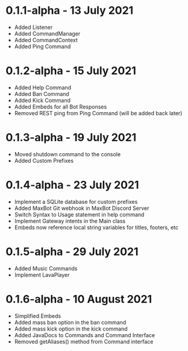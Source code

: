 # 0.1.1-alpha - 13 July 2021
- Added Listener
- Added CommandManager
- Added CommandContext
- Added Ping Command

# 0.1.2-alpha - 15 July 2021
- Added Help Command
- Added Ban Command
- Added Kick Command
- Added Embeds for all Bot Responses
- Removed REST ping from Ping Command (will be added back later)

# 0.1.3-alpha - 19 July 2021
- Moved shutdown command to the console
- Added Custom Prefixes

# 0.1.4-alpha - 23 July 2021
- Implement a SQLite database for custom prefixes
- Added MaxBot Git webhook in MaxBot Discord Server
- Switch Syntax to Usage statement in help command
- Implement Gateway intents in the Main class
- Embeds now reference local string variables for titles, footers, etc

# 0.1.5-alpha - 29 July 2021
- Added Music Commands
- Implement LavaPlayer

# 0.1.6-alpha - 10 August 2021
- Simplified Embeds
- Added mass ban option in the ban command
- Added mass kick option in the kick command
- Added JavaDocs to Commands and Command Interface
- Removed getAliases() method from Command interface

